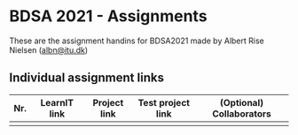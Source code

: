# BDSA 2021 - Assignments
These are the assignment handins for BDSA2021 made by Albert Rise Nielsen (albn@itu.dk)

## Individual assignment links
| Nr. | LearnIT link | Project link | Test project link | (Optional) Collaborators |
|-----|--------------|--------------|-------------------|--------------------------|
|     |              |              |                   |                          |
